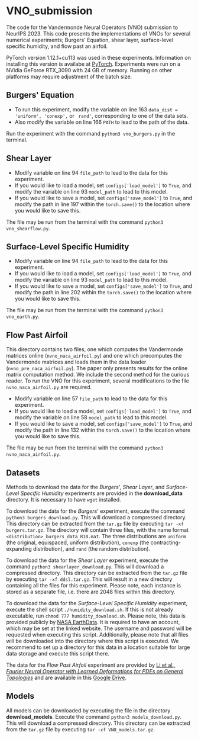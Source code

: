 # VNO_submission
The code for the Vandermonde Neural Operators (VNO) submission to NeurIPS 2023. This code presents the implementations of VNOs for several numerical experiments; Burgers' Equation, shear layer, surface-level specific humidity, and flow past an airfoil. 

PyTorch version 1.12.1+cu113 was used in these experiments. Information on installing this version is availabe at [PyTorch](https://pytorch.org/get-started/previous-versions/). Experiments were run on a NVidia GeForce RTX_3090 with 24 GB of memory. Running on other platforms may require adjustment of the batch size.  

## Burgers' Equation
* To run this experiment, modify the variable on line 163 ``data_dist = 'uniform', 'conexp',`` or `` rand'``, corresponding to one of the data sets. 
* Also modify the variable on line 166 ``PATH`` to lead to the path of the data. 

Run the experiment with the command ``python3 vno_burgers.py`` in the terminal.

## Shear Layer
* Modify variable on line 94 ``file_path`` to lead to the data for this experiment. 
* If you would like to load a model, set ``configs['load_model']`` to ``True``, and modify the variable on line 93 ``model_path`` to lead to this model. 
* If you would like to save a model, set ``configs['save_model']`` to ``True``, and modify the path in line 197 within the ``torch.save()`` to the location where you would like to save this. 

The file may be run from the terminal with the command ``python3 vno_shearflow.py``.

## Surface-Level Specific Humidity
* Modify variable on line 94 ``file_path`` to lead to the data for this experiment. 
* If you would like to load a model, set ``configs['load_model']`` to ``True``, and modify the variable on line 93 ``model_path`` to lead to this model. 
* If you would like to save a model, set ``configs['save_model']`` to ``True``, and modify the path in line 202 within the ``torch.save()`` to the location where you would like to save this. 

The file may be run from the terminal with the command ``python3 vno_earth.py``.

## Flow Past Airfoil
This directory contains two files, one which computes the Vandermonde matrices online (``nvno_naca_airfoil.py``) and one which precomputes the Vandermonde matrices and loads them in the data loader (``nvno_pre_naca_airfoil.py``). The paper only presents results for the online matrix computation method. We include the second method for the curious reader. 
To run the VNO for this experiment, several modifications to the file ``nvno_naca_airfoil.py`` are required. 
* Modify variable on line 57 ``file_path`` to lead to the data for this experiment. 
* If you would like to load a model, set ``configs['load_model']`` to ``True``, and modify the variable on line 58 ``model_path`` to lead to this model. 
* If you would like to save a model, set ``configs['save_model']`` to ``True``, and modify the path in line 132 within the ``torch.save()`` to the location where you would like to save this. 

The file may be run from the terminal with the command ``python3 nvno_naca_airfoil.py``.

## Datasets
Methods to download the data for the *Burgers*', *Shear Layer*, and *Surface-Level Specific Humidity* experiments are provided in the **download_data** directory. It is necessary to have ``wget`` installed. 

To download the data for the *Burgers*' experiment, execute the command ``python3 burgers_download.py``. This will download a compressed directory. This directory can be extracted from the ``tar.gz`` file by executing ``tar -xf burgers.tar.gz``. The directory will contain three files, with the name format ``<distribution>_burgers_data_R10.mat``. The three distributions are ``uniform`` (the original, equispaced, uniform distribution), ``conexp`` (the contracting-expanding distribution), and ``rand`` (the random distribution). 

To download the data for the *Shear Layer* experiment, execute the command ``python3 shearlayer_download.py``. This will download a compressed directory. This directory can be extracted from the ``tar.gz`` file by executing ``tar -xf ddsl.tar.gz``. This will result in a new directory containing all the files for this experiment. Please note, each instance is stored as a separate file, i.e. there are 2048 files within this directory.

To download the data for the *Surface-Level Specific Humidity* experiment, execute the shell script ``./humidity_download.sh``. If this is not already executable, run ``chmod 777 humidity_download.sh``. Please note, this data is provided publicly by [NASA EarthData](https://www.earthdata.nasa.gov/). It is required to have an account, which may be set at the linked website. The username and password will be requested when executing this script.  Additionally, please note that all files will be downloaded into the directory where this script is executed. We recommend to set up a directory for this data in a location suitable for large data storage and execute this script there. 

The data for the *Flow Past Airfoil* experiment are provided by [Li et al., *Fourier Neural Operator with Learned Deformations for PDEs on General Topologies*](https://arxiv.org/abs/2207.05209) and are available in this [Google Drive](https://drive.google.com/drive/folders/1YBuaoTdOSr_qzaow-G-iwvbUI7fiUzu8).

## Models
All models can be downloaded by executing the file in the directory **download_models**. Execute the command ``python3 models_download.py``. This will download a compressed directory. This directory can be extracted from the ``tar.gz`` file by executing ``tar -xf VNO_models.tar.gz``.
